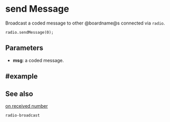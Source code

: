 # send Message

Broadcast a coded message to other @boardname@s connected via ``radio``.

```sig
radio.sendMessage(0);
```

## Parameters

* **msg**: a coded message.

## #example

## See also

[on received number](/reference/radio/on-received-number)

```package
radio-broadcast
```